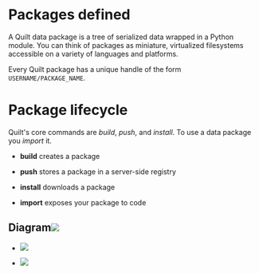 # Packages defined

A Quilt data package is a tree of serialized data wrapped in a Python module. You can think of packages as miniature, virtualized filesystems accessible on a variety of languages and platforms.

Every Quilt package has a unique handle of the form `USERNAME/PACKAGE_NAME`.

# Package lifecycle

Quilt's core commands are _build_, _push_, and _install_. To use a data package you _import_ it.

* **build** creates a package

* **push** stores a package in a server-side registry

* **install** downloads a package

* **import** exposes your package to code

## Diagram![](https://github.com/quiltdata/resources/blob/955656180ef6398a2729c7ebc28e5dc708f26bd3/img/big-picture.png?raw=true)

* ![](https://github.com/quiltdata/resources/blob/955656180ef6398a2729c7ebc28e5dc708f26bd3/img/big-picture.png?raw=true)

* ![](https://github.com/quiltdata/resources/blob/955656180ef6398a2729c7ebc28e5dc708f26bd3/img/big-picture.png?raw=true)




